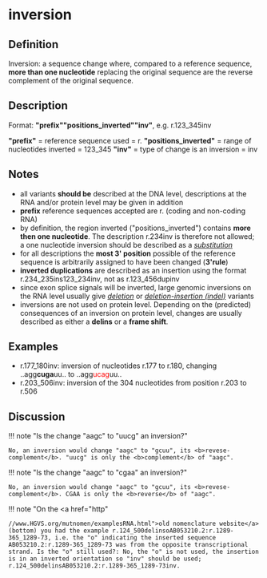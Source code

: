 # inversion

## Definition

Inversion: a sequence change where, compared to a reference sequence, <b>more than one nucleotide</b> replacing the original sequence are the reverse complement of the original sequence.

## Description

Format:   **"prefix""positions\_inverted""inv"**,  e.g. r.123\_345inv

**"prefix"**  =  reference sequence used  =  r.
**"positions\_inverted"**  =  range of nucleotides inverted  =  123\_345
**"inv"**  =  type of change is an inversion  =  inv

## Notes

* all variants **should be** described at the DNA level, descriptions at the RNA and/or protein level may be given in addition
* **prefix** reference sequences accepted are r. (coding and non-coding RNA)
* by definition, the region inverted ("positions\_inverted") contains **more then one nucleotide**. The description r.234inv is therefore not allowed; a one nucleotide inversion should be described as a [_substitution_](/recommendations/RNA/substitution/)
* for all descriptions the **most 3' position** possible of the reference sequence is arbitrarily assigned to have been changed (**3'rule**)
* **inverted duplications** are described as an insertion using the format r.234\_235ins123\_234inv, not as r.123\_456dupinv
* since exon splice signals will be inverted, large genomic inversions on the RNA level usually give [_deletion_](/recommendations/RNA/deletion/) or [_deletion-insertion (indel)_](/recommendations/RNA/indel/) variants
* inversions are not used on protein level. Depending on the (predicted) consequences of an inversion on protein level, changes are usually described as either a **delins** or a **frame shift**.
## Examples

* r.177\_180inv: inversion of nucleotides r.177 to r.180, changing ..agg**cuga**uu.. to ..agg<font color="red">ucag</font>uu..
* r.203\_506inv: inversion of the 304 nucleotides from position r.203 to r.506
## Discussion

!!! note "Is the change "aagc" to "uucg" an inversion?"

    No, an inversion would change "aagc" to "gcuu", its <b>revese-complement</b>. "uucg" is only the <b>complement</b> of "aagc".

!!! note "Is the change "aagc" to "cgaa" an inversion?"

    No, an inversion would change "aagc" to "gcuu", its <b>revese-complement</b>. CGAA is only the <b>reverse</b> of "aagc".

!!! note "On the <a href="http"

    //www.HGVS.org/mutnomen/examplesRNA.html">old nomenclature website</a> (bottom) you had the example r.124_500delinsoAB053210.2:r.1289-365_1289-73, i.e. the "o" indicating the inserted sequence AB053210.2:r.1289-365_1289-73 was from the opposite transcriptional strand. Is the "o" still used?: No, the "o" is not used, the insertion is in an inverted orientation so "inv" should be used; r.124_500delinsAB053210.2:r.1289-365_1289-73inv.
